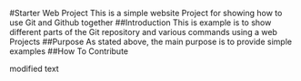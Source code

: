 #Starter Web Project
This is a simple website Project for showing how to use Git and Github together
##Introduction
This is example is to show different parts of the Git repository and various commands using a web Projects
##Purpose
As stated above, the main purpose is to provide simple examples
##How To Contribute


modified text